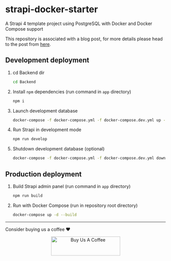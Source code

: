 # strapi-docker-starter

A Strapi 4 template project using PostgreSQL with Docker and Docker Compose support

This repository is associated with a blog post, for more details please head to the post from [here](https://short.razinj.com/n1rf4f).

##  Development deployment
1. cd Backend dir

    ```bash
    cd Backend
    ```
    
2. Install `npm` dependencies (run command in `app` directory)

    ```bash
    npm i
    ```

3. Launch development database

    ```bash
    docker-compose -f docker-compose.yml -f docker-compose.dev.yml up -d db
    ```

4. Run Strapi in development mode

    ```bash
    npm run develop
    ```

5. Shutdown development database (optional)

    ```bash
    docker-compose -f docker-compose.yml -f docker-compose.dev.yml down
    ```

## Production deployment

1. Build Strapi admin panel (run command in `app` directory)

    ```bash
    npm run build
    ```

2. Run with Docker Compose (run in repository root directory)

    ```bash
    docker-compose up -d --build
    ```

---

Consider buying us a coffee ❤️
<div style="text-align: center">
  <a href="https://www.buymeacoffee.com/razinj.dev" target="_blank">
    <img
      src="https://cdn.buymeacoffee.com/buttons/v2/default-yellow.png"
      alt="Buy Us A Coffee"
      style="height: 60px !important; width: 217px !important"
    />
  </a>
</div>
